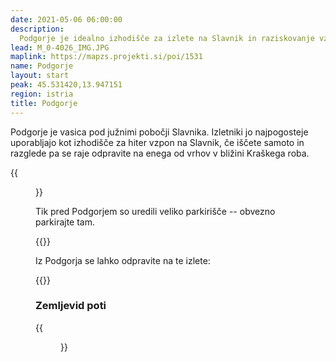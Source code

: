 ```yaml
---
date: 2021-05-06 06:00:00
description: 
  Podgorje je idealno izhodišče za izlete na Slavnik in raziskovanje vzhodnega dela Kraškega roba.
lead: M_0-4026_IMG.JPG
maplink: https://mapzs.projekti.si/poi/1531
name: Podgorje
layout: start
peak: 45.531420,13.947151
region: istria
title: Podgorje
---
```

Podgorje je vasica pod južnimi pobočji Slavnika. Izletniki jo najpogosteje uporabljajo kot izhodišče za hiter vzpon na Slavnik, če iščete samoto in razglede pa se raje odpravite na enega od vrhov v bližini Kraškega roba.

{{<figure src="M_0-4026_IMG.JPG" caption="Podgorje s Kojnika, v ozadju Slavnik">}} 

Tik pred Podgorjem so uredili veliko parkirišče -- obvezno parkirajte tam.

{{<start-details>}}

Iz Podgorja se lahko odpravite na te izlete:

{{<start-hike-list>}}

### Zemljevid poti

{{<figure src="M_0-4055_IMG.JPG" caption="Zemljevid poti v okolici Podgorja">}}
